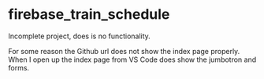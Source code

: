# firebase_train_schedule

Incomplete project, does is no functionality.

For some reason the Github url does not show the index page properly. When I open up the index page from VS Code does show the jumbotron and forms.